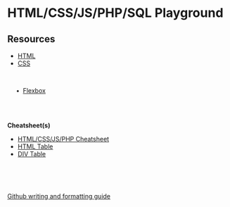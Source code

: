 # HTML/CSS/JS/PHP/SQL Playground

## Resources

* [HTML](https://www.youtube.com/watch?v=UB1O30fR-EE)
* [CSS](https://www.youtube.com/watch?v=yfoY53QXEnI)

<br>

&nbsp;&nbsp;&nbsp;&nbsp;&nbsp;•&nbsp;&nbsp;[Flexbox](https://www.youtube.com/watch?v=3YW65K6LcIA)

</br>
</br>

**Cheatsheet(s)**

* [HTML/CSS/JS/PHP Cheatsheet](https://htmlcheatsheet.com/)
* [HTML Table](https://htmltable.com/)
* [DIV Table](https://divtable.com/)

</br>
</br>
</br>

[Github writing and formatting guide](https://docs.github.com/en/get-started/writing-on-github/getting-started-with-writing-and-formatting-on-github/basic-writing-and-formatting-syntax)